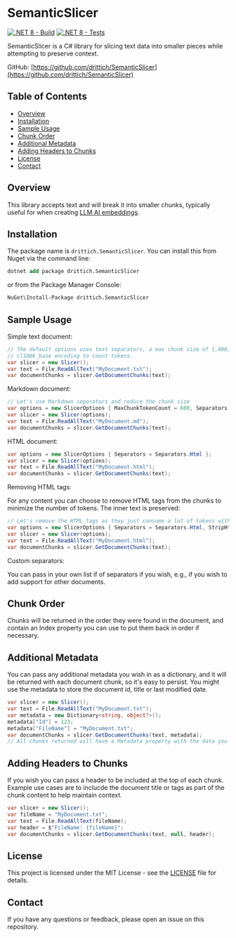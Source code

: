 # SemanticSlicer

[![.NET 8 - Build](https://github.com/drittich/SemanticSlicer/actions/workflows/build.yml/badge.svg)](https://github.com/drittich/SemanticSlicer/actions/workflows/build.yml)
[![.NET 8 - Tests](https://github.com/drittich/SemanticSlicer/actions/workflows/tests.yml/badge.svg)](https://github.com/drittich/SemanticSlicer/actions/workflows/tests.yml)

SemanticSlicer is a C# library for slicing text data into smaller pieces while attempting to preserve context.

GitHub: [https://github.com/drittich/SemanticSlicer](https://github.com/drittich/SemanticSlicer)

## Table of Contents

- [Overview](#overview)
- [Installation](#installation)
- [Sample Usage](#sample-usage)
- [Chunk Order](#chunk-order)
- [Additional Metadata](#additional-metadata)
- [Adding Headers to Chunks](#adding-headers-to-chunks)
- [License](#license)
- [Contact](#contact)

## Overview

This library accepts text and will break it into smaller chunks, typically useful for when creating [LLM AI embeddings](https://learn.microsoft.com/en-us/semantic-kernel/memories/embeddings).

## Installation

The package name is `drittich.SemanticSlicer`. You can install this from Nuget via the command line:
```ps
dotnet add package drittich.SemanticSlicer
```

or from the Package Manager Console:
```ps
NuGet\Install-Package drittich.SemanticSlicer
```

## Sample Usage

Simple text document:

```cs
// The default options uses text separators, a max chunk size of 1,000, and 
// cl100k_base encoding to count tokens.
var slicer = new Slicer();
var text = File.ReadAllText("MyDocument.txt");
var documentChunks = slicer.GetDocumentChunks(text);
```

Markdown document:

```cs
// Let's use Markdown separators and reduce the chunk size
var options = new SlicerOptions { MaxChunkTokenCount = 600, Separators = Separators.Markdown };
var slicer = new Slicer(options);
var text = File.ReadAllText("MyDocument.md");
var documentChunks = slicer.GetDocumentChunks(text);
```

HTML document:

```cs
var options = new SlicerOptions { Separators = Separators.Html };
var slicer = new Slicer(options);
var text = File.ReadAllText("MyDocument.html");
var documentChunks = slicer.GetDocumentChunks(text);
```

Removing HTML tags:

For any content you can choose to remove HTML tags from the chunks to minimize the number of tokens. The inner text is preserved:

```cs
// Let's remove the HTML tags as they just consume a lot of tokens without adding much value
var options = new SlicerOptions { Separators = Separators.Html, StripHtml = true };
var slicer = new Slicer(options);
var text = File.ReadAllText("MyDocument.html");
var documentChunks = slicer.GetDocumentChunks(text);
```

Custom separators:

You can pass in your own list if of separators if you wish, e.g., if you wish to add support for other documents.

## Chunk Order

Chunks will be returned in the order they were found in the document, and contain an Index property you can use to put them back in order if necessary.

## Additional Metadata

You can pass any additional metadata you wish in as a dictionary, and it will be returned with each document chunk, so it's easy to persist. 
You might use the metadata to store the document id, title or last modified date.

```cs
var slicer = new Slicer();
var text = File.ReadAllText("MyDocument.txt");
var metadata = new Dictionary<string, object?>();
metadata["Id"] = 123;
metadata["FileName"] = "MyDocument.txt";
var documentChunks = slicer.GetDocumentChunks(text, metadata);
// All chunks returned will have a Metadata property with the data you passed in.
```

## Adding Headers to Chunks

If you wish you can pass a header to be included at the top of each chunk. Example use cases are to inclucde the document title or tags as 
part of the chunk content to help maintain context.

```cs
var slicer = new Slicer();
var fileName = "MyDocument.txt";
var text = File.ReadAllText(fileName);
var header = $"FileName: {fileName}";
var documentChunks = slicer.GetDocumentChunks(text, null, header);
```

## License

This project is licensed under the MIT License - see the [LICENSE](LICENSE) file for details.

## Contact

If you have any questions or feedback, please open an issue on this repository.
